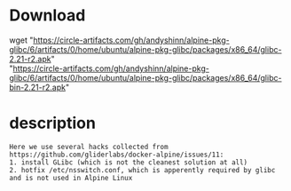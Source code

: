 # Download
wget "https://circle-artifacts.com/gh/andyshinn/alpine-pkg-glibc/6/artifacts/0/home/ubuntu/alpine-pkg-glibc/packages/x86_64/glibc-2.21-r2.apk" \
     "https://circle-artifacts.com/gh/andyshinn/alpine-pkg-glibc/6/artifacts/0/home/ubuntu/alpine-pkg-glibc/packages/x86_64/glibc-bin-2.21-r2.apk"

# description

    Here we use several hacks collected from https://github.com/gliderlabs/docker-alpine/issues/11:
    1. install GLibc (which is not the cleanest solution at all)
    2. hotfix /etc/nsswitch.conf, which is apperently required by glibc and is not used in Alpine Linux
